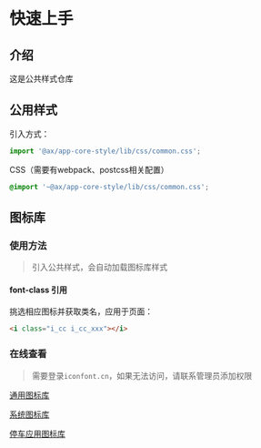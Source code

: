 # 快速上手

## 介绍

这是公共样式仓库

## 公用样式

引入方式：

```javascript
import '@ax/app-core-style/lib/css/common.css';
```

CSS（需要有webpack、postcss相关配置）

```css
@import '~@ax/app-core-style/lib/css/common.css';
```

## 图标库

### 使用方法

> 引入公共样式，会自动加载图标库样式

#### font-class 引用

挑选相应图标并获取类名，应用于页面：

```html
<i class="i_cc i_cc_xxx"></i>
```

### 在线查看

> 需要登录`iconfont.cn`，如果无法访问，请联系管理员添加权限

[通用图标库](https://www.iconfont.cn/manage/index?manage_type=myprojects&projectId=1806163)

[系统图标库](https://www.iconfont.cn/manage/index?manage_type=myprojects&projectId=2412412)

[停车应用图标库](https://www.iconfont.cn/manage/index?manage_type=myprojects&projectId=2710623)

